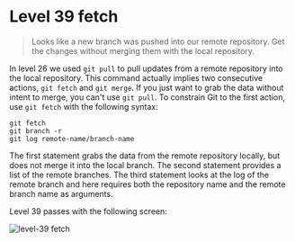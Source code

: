 
# Level 39 fetch

> Looks like a new branch was pushed into our remote repository. Get the changes without merging them with the local repository.

In level 26 we used `git pull` to pull updates from a remote repository into the local repository. This command actually implies two consecutive actions, `git fetch` and `git merge`. If you just want to grab the data without intent to merge, you can't use `git pull`. To constrain Git to the first action, use `git fetch` with the following syntax:

```shell
git fetch
git branch -r
git log remote-name/branch-name
```

The first statement grabs the data from the remote repository locally, but does not merge it into the local branch. The second statement provides a list of the remote branches. The third statement looks at the log of the remote branch and here requires both the repository name and the remote branch name as arguments.

Level 39 passes with the following screen:

![level-39 fetch](images/level-39-fetch.png)

